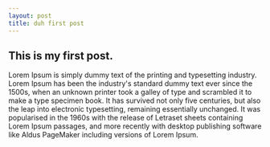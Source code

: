 ```yaml
---
layout: post
title: duh first post
---
```


This is my first post.
----------------------

Lorem Ipsum is simply dummy text of the printing and typesetting
industry. Lorem Ipsum has been the industry's standard dummy text
ever since the 1500s, when an unknown printer took a galley of type
and scrambled it to make a type specimen book. It has survived not
only five centuries, but also the leap into electronic typesetting,
remaining essentially unchanged. It was popularised in the 1960s
with the release of Letraset sheets containing Lorem Ipsum
passages, and more recently with desktop publishing software like
Aldus PageMaker including versions of Lorem Ipsum.

